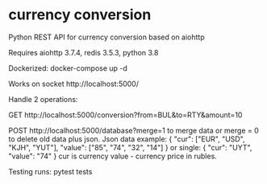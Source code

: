 # currency conversion
Python REST API for currency conversion based on aiohttp

Requires aiohttp 3.7.4, redis 3.5.3, python 3.8

Dockerized:
docker-compose up -d 


Works on socket
http://localhost:5000/

Handle 2 operations:

GET http://localhost:5000/conversion?from=BUL&to=RTY&amount=10

POST http://localhost:5000/database?merge=1 to merge data 
or merge = 0 to delete old data 
plus json.
Json data example:
{
  "cur": ["EUR", "USD", "KJH", "YUT"], 
  "value": ["85", "74", "32", "14"]
}
or single:
{
  "cur": "UYT", 
  "value": "74"
}
cur is currency
value - currency price in rubles.

Testing runs:
pytest tests
